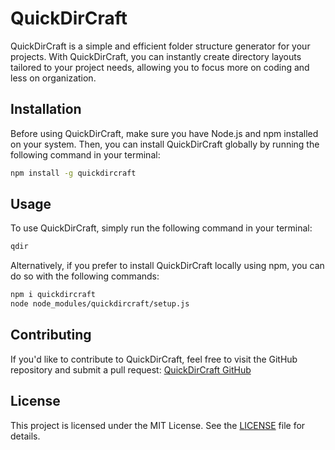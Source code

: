 # QuickDirCraft

QuickDirCraft is a simple and efficient folder structure generator for your projects. With QuickDirCraft, you can instantly create directory layouts tailored to your project needs, allowing you to focus more on coding and less on organization.

## Installation

Before using QuickDirCraft, make sure you have Node.js and npm installed on your system. Then, you can install QuickDirCraft globally by running the following command in your terminal:

```bash
npm install -g quickdircraft
```

## Usage

To use QuickDirCraft, simply run the following command in your terminal:

```bash
qdir
```

Alternatively, if you prefer to install QuickDirCraft locally using npm, you can do so with the following commands:

```bash
npm i quickdircraft
node node_modules/quickdircraft/setup.js
```

## Contributing

If you'd like to contribute to QuickDirCraft, feel free to visit the GitHub repository and submit a pull request: [QuickDirCraft GitHub](https://github.com/elnurbaxsiyev/quickdircraft)

## License

This project is licensed under the MIT License. See the [LICENSE](LICENSE) file for details.
